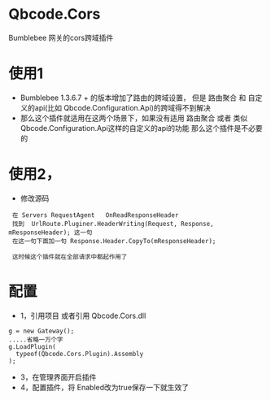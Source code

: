 # Qbcode.Cors
Bumblebee 网关的cors跨域插件
# 使用1
- Bumblebee 1.3.6.7 + 的版本增加了路由的跨域设置， 但是 路由聚合 和 自定义的api(比如 Qbcode.Configuration.Api)的跨域得不到解决
- 那么这个插件就适用在这两个场景下，如果没有适用 路由聚合 或者 类似 Qbcode.Configuration.Api这样的自定义的api的功能 那么这个插件是不必要的
# 使用2，
- 修改源码 
```
 在 Servers RequestAgent   OnReadResponseHeader
 找到  UrlRoute.Pluginer.HeaderWriting(Request, Response, mResponseHeader); 这一句 
 在这一句下面加一句 Response.Header.CopyTo(mResponseHeader);

 这时候这个插件就在全部请求中都起作用了
```
# 配置 
- 1，引用项目 或者引用 Qbcode.Cors.dll 
```
g = new Gateway(); 
.....省略一万个字 
g.LoadPlugin(
  typeof(Qbcode.Cors.Plugin).Assembly
);
```
- 3，在管理界面开启插件 
- 4，配置插件，将 Enabled改为true保存一下就生效了

